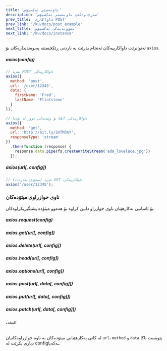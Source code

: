```yaml
---
title: 'ناوبەستی ئەکسیۆس'
description: 'سەرچاوەکەی ناوبەستی ئەکسیۆس'
prev_title: 'داواکاری POST'
prev_link: '/ku/docs/post_example'
next_title: 'نموونەیەکی ئەکسیۆس'
next_link: '/ku/docs/instance'
---
```


ئەتوانرێت داواکارییەکان ئەنجام بدرێت بە ناردنی ڕێکخستنە پەیوەندیدارەکان بۆ `axios`.

##### axios(config)

```js
// بنێرە POST داواکارییەکی
axios({
  method: 'post',
  url: '/user/12345',
  data: {
    firstName: 'Fred',
    lastName: 'Flintstone'
  }
});
```

```js
// بۆ وێنەیەکی دوور لە نۆددا GET داواکارییەکی
axios({
  method: 'get',
  url: 'http://bit.ly/2mTM3nY',
  responseType: 'stream'
})
  .then(function (response) {
    response.data.pipe(fs.createWriteStream('ada_lovelace.jpg'))
  });
```

##### axios(url[, config])

```js
// بنێرە (میثۆدی بنەڕەت) GET داواکارییەکی
axios('/user/12345');
```

### ناوی خوازراوی میثۆدەکان

بۆ ئاسانیی بەکارهێنان ناوی خوازراو دابین کراوە بۆ هەموو میثۆدە پشتگیریکراوەکان.


##### axios.request(config)
##### axios.get(url[, config])
##### axios.delete(url[, config])
##### axios.head(url[, config])
##### axios.options(url[, config])
##### axios.post(url[, data[, config]])
##### axios.put(url[, data[, config]])
##### axios.patch(url[, data[, config]])

###### تێبینی

لە کاتی بەکارهێنانی میثۆدەکان بە ناوە خوازراوەکانیان `url`، `method` و `data` پێویست ناکا دیاری بکرێت لە configـەکەیا.